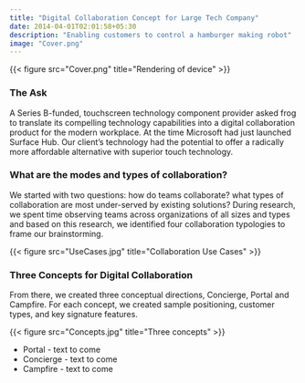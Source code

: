 ```yaml
---
title: "Digital Collaboration Concept for Large Tech Company"
date: 2014-04-01T02:01:58+05:30
description: "Enabling customers to control a hamburger making robot"
image: "Cover.png"
---
```


{{< figure src="Cover.png" title="Rendering of device" >}}

### The Ask
A Series B-funded, touchscreen technology component provider asked frog to translate its compelling technology capabilities into a digital collaboration product for the modern workplace. At the time Microsoft had just launched Surface Hub. Our client’s technology had the potential to offer a radically more affordable alternative with superior touch technology.

### What are the modes and types of collaboration?
We started with two questions: how do teams collaborate? what types of collaboration are most under-served by existing solutions?
During research, we spent time observing teams across organizations of all sizes and types and based on this research, we identified four collaboration typologies to frame our brainstorming.

{{< figure src="UseCases.jpg" title="Collaboration Use Cases" >}}

### Three Concepts for Digital Collaboration
From there, we created three conceptual directions, Concierge, Portal and Campfire. For each concept, we created sample positioning, customer types, and key signature features.

{{< figure src="Concepts.jpg" title="Three concepts" >}}

- Portal - text to come
- Concierge - text to come
- Campfire - text to come

